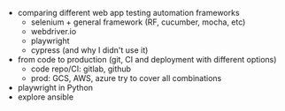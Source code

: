 - comparing different web app testing automation frameworks
    - selenium + general framework (RF, cucumber, mocha, etc)
    - webdriver.io
    - playwright
    - cypress (and why I didn't use it)
- from code to production (git, CI and deployment with different options)
    - code repo/CI: gitlab, github
    - prod: GCS, AWS, azure
    try to cover all combinations
- playwright in Python
- explore ansible
